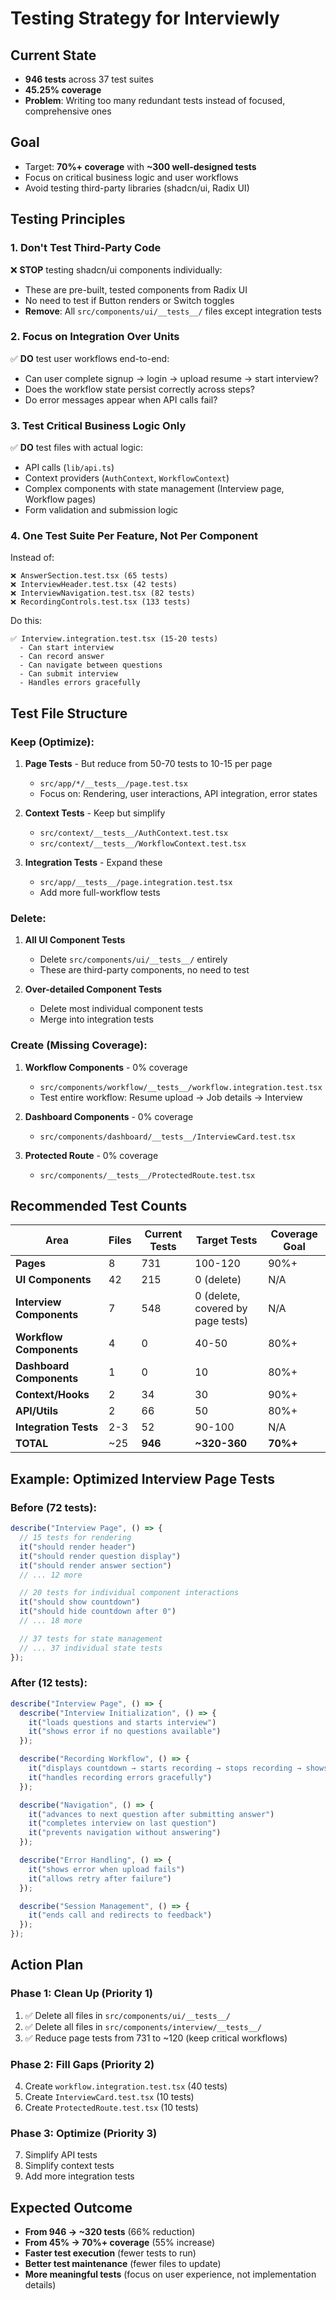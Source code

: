 # Testing Strategy for Interviewly

## Current State
- **946 tests** across 37 test suites
- **45.25% coverage** 
- **Problem**: Writing too many redundant tests instead of focused, comprehensive ones

## Goal
- Target: **70%+ coverage** with **~300 well-designed tests**
- Focus on critical business logic and user workflows
- Avoid testing third-party libraries (shadcn/ui, Radix UI)

## Testing Principles

### 1. **Don't Test Third-Party Code**
❌ **STOP** testing shadcn/ui components individually:
- These are pre-built, tested components from Radix UI
- No need to test if Button renders or Switch toggles
- **Remove**: All `src/components/ui/__tests__/` files except integration tests

### 2. **Focus on Integration Over Units**
✅ **DO** test user workflows end-to-end:
- Can user complete signup → login → upload resume → start interview?
- Does the workflow state persist correctly across steps?
- Do error messages appear when API calls fail?

### 3. **Test Critical Business Logic Only**
✅ **DO** test files with actual logic:
- API calls (`lib/api.ts`)
- Context providers (`AuthContext`, `WorkflowContext`)
- Complex components with state management (Interview page, Workflow pages)
- Form validation and submission logic

### 4. **One Test Suite Per Feature, Not Per Component**
Instead of:
```
❌ AnswerSection.test.tsx (65 tests)
❌ InterviewHeader.test.tsx (42 tests)  
❌ InterviewNavigation.test.tsx (82 tests)
❌ RecordingControls.test.tsx (133 tests)
```

Do this:
```
✅ Interview.integration.test.tsx (15-20 tests)
  - Can start interview
  - Can record answer
  - Can navigate between questions
  - Can submit interview
  - Handles errors gracefully
```

## Test File Structure

### Keep (Optimize):
1. **Page Tests** - But reduce from 50-70 tests to 10-15 per page
   - `src/app/*/__tests__/page.test.tsx`
   - Focus on: Rendering, user interactions, API integration, error states

2. **Context Tests** - Keep but simplify
   - `src/context/__tests__/AuthContext.test.tsx`
   - `src/context/__tests__/WorkflowContext.test.tsx`

3. **Integration Tests** - Expand these
   - `src/app/__tests__/page.integration.test.tsx`
   - Add more full-workflow tests

### Delete:
1. **All UI Component Tests** 
   - Delete `src/components/ui/__tests__/` entirely
   - These are third-party components, no need to test

2. **Over-detailed Component Tests**
   - Delete most individual component tests
   - Merge into integration tests

### Create (Missing Coverage):
1. **Workflow Components** - 0% coverage
   - `src/components/workflow/__tests__/workflow.integration.test.tsx`
   - Test entire workflow: Resume upload → Job details → Interview

2. **Dashboard Components** - 0% coverage  
   - `src/components/dashboard/__tests__/InterviewCard.test.tsx`

3. **Protected Route** - 0% coverage
   - `src/components/__tests__/ProtectedRoute.test.tsx`

## Recommended Test Counts

| Area | Files | Current Tests | Target Tests | Coverage Goal |
|------|-------|--------------|--------------|---------------|
| **Pages** | 8 | 731 | 100-120 | 90%+ |
| **UI Components** | 42 | 215 | 0 (delete) | N/A |
| **Interview Components** | 7 | 548 | 0 (delete, covered by page tests) | N/A |
| **Workflow Components** | 4 | 0 | 40-50 | 80%+ |
| **Dashboard Components** | 1 | 0 | 10 | 80%+ |
| **Context/Hooks** | 2 | 34 | 30 | 90%+ |
| **API/Utils** | 2 | 66 | 50 | 80%+ |
| **Integration Tests** | 2-3 | 52 | 90-100 | N/A |
| **TOTAL** | ~25 | **946** | **~320-360** | **70%+** |

## Example: Optimized Interview Page Tests

### Before (72 tests):
```typescript
describe("Interview Page", () => {
  // 15 tests for rendering
  it("should render header")
  it("should render question display")
  it("should render answer section")
  // ... 12 more

  // 20 tests for individual component interactions  
  it("should show countdown")
  it("should hide countdown after 0")
  // ... 18 more

  // 37 tests for state management
  // ... 37 individual state tests
});
```

### After (12 tests):
```typescript
describe("Interview Page", () => {
  describe("Interview Initialization", () => {
    it("loads questions and starts interview")
    it("shows error if no questions available")
  });

  describe("Recording Workflow", () => {
    it("displays countdown → starts recording → stops recording → shows playback")
    it("handles recording errors gracefully")
  });

  describe("Navigation", () => {
    it("advances to next question after submitting answer")
    it("completes interview on last question")
    it("prevents navigation without answering")
  });

  describe("Error Handling", () => {
    it("shows error when upload fails")
    it("allows retry after failure")
  });

  describe("Session Management", () => {
    it("ends call and redirects to feedback")
  });
});
```

## Action Plan

### Phase 1: Clean Up (Priority 1)
1. ✅ Delete all files in `src/components/ui/__tests__/`
2. ✅ Delete all files in `src/components/interview/__tests__/`
3. ✅ Reduce page tests from 731 to ~120 (keep critical workflows)

### Phase 2: Fill Gaps (Priority 2)
4. Create `workflow.integration.test.tsx` (40 tests)
5. Create `InterviewCard.test.tsx` (10 tests)
6. Create `ProtectedRoute.test.tsx` (10 tests)

### Phase 3: Optimize (Priority 3)
7. Simplify API tests
8. Simplify context tests
9. Add more integration tests

## Expected Outcome
- **From 946 → ~320 tests** (66% reduction)
- **From 45% → 70%+ coverage** (55% increase)
- **Faster test execution** (fewer tests to run)
- **Better test maintenance** (fewer files to update)
- **More meaningful tests** (focus on user experience, not implementation details)
